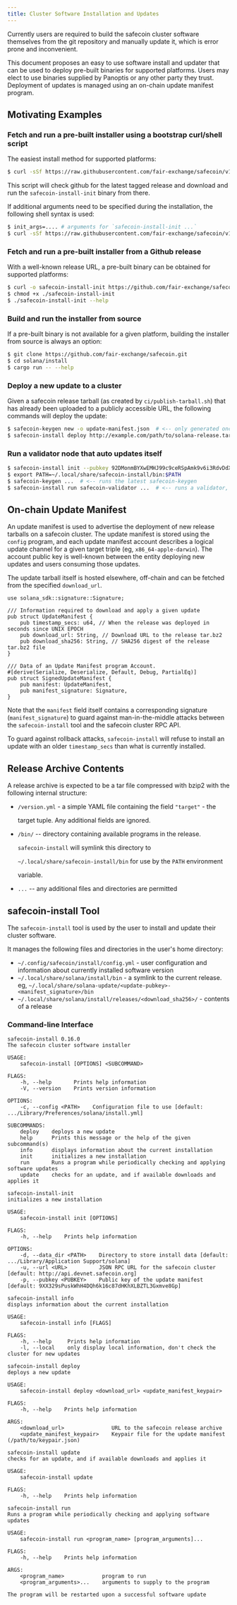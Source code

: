 ```yaml
---
title: Cluster Software Installation and Updates
---
```


Currently users are required to build the safecoin cluster software themselves from the git repository and manually update it, which is error prone and inconvenient.

This document proposes an easy to use software install and updater that can be used to deploy pre-built binaries for supported platforms. Users may elect to use binaries supplied by Panoptis or any other party they trust. Deployment of updates is managed using an on-chain update manifest program.

## Motivating Examples

### Fetch and run a pre-built installer using a bootstrap curl/shell script

The easiest install method for supported platforms:

```bash
$ curl -sSf https://raw.githubusercontent.com/fair-exchange/safecoin/v1.0.0/install/safecoin-install-init.sh | sh
```

This script will check github for the latest tagged release and download and run the `safecoin-install-init` binary from there.

If additional arguments need to be specified during the installation, the following shell syntax is used:

```bash
$ init_args=.... # arguments for `safecoin-install-init ...`
$ curl -sSf https://raw.githubusercontent.com/fair-exchange/safecoin/v1.0.0/install/safecoin-install-init.sh | sh -s - ${init_args}
```

### Fetch and run a pre-built installer from a Github release

With a well-known release URL, a pre-built binary can be obtained for supported platforms:

```bash
$ curl -o safecoin-install-init https://github.com/fair-exchange/safecoin/releases/download/v1.0.0/safecoin-install-init-x86_64-apple-darwin
$ chmod +x ./safecoin-install-init
$ ./safecoin-install-init --help
```

### Build and run the installer from source

If a pre-built binary is not available for a given platform, building the installer from source is always an option:

```bash
$ git clone https://github.com/fair-exchange/safecoin.git
$ cd solana/install
$ cargo run -- --help
```

### Deploy a new update to a cluster

Given a safecoin release tarball \(as created by `ci/publish-tarball.sh`\) that has already been uploaded to a publicly accessible URL, the following commands will deploy the update:

```bash
$ safecoin-keygen new -o update-manifest.json  # <-- only generated once, the public key is shared with users
$ safecoin-install deploy http://example.com/path/to/solana-release.tar.bz2 update-manifest.json
```

### Run a validator node that auto updates itself

```bash
$ safecoin-install init --pubkey 92DMonmBYXwEMHJ99c9ceRSpAmk9v6i3RdvDdXaVcrfj  # <-- pubkey is obtained from whoever is deploying the updates
$ export PATH=~/.local/share/safecoin-install/bin:$PATH
$ safecoin-keygen ...  # <-- runs the latest safecoin-keygen
$ safecoin-install run safecoin-validator ...  # <-- runs a validator, restarting it as necesary when an update is applied
```

## On-chain Update Manifest

An update manifest is used to advertise the deployment of new release tarballs on a safecoin cluster. The update manifest is stored using the `config` program, and each update manifest account describes a logical update channel for a given target triple \(eg, `x86_64-apple-darwin`\). The account public key is well-known between the entity deploying new updates and users consuming those updates.

The update tarball itself is hosted elsewhere, off-chain and can be fetched from the specified `download_url`.

```text
use solana_sdk::signature::Signature;

/// Information required to download and apply a given update
pub struct UpdateManifest {
    pub timestamp_secs: u64, // When the release was deployed in seconds since UNIX EPOCH
    pub download_url: String, // Download URL to the release tar.bz2
    pub download_sha256: String, // SHA256 digest of the release tar.bz2 file
}

/// Data of an Update Manifest program Account.
#[derive(Serialize, Deserialize, Default, Debug, PartialEq)]
pub struct SignedUpdateManifest {
    pub manifest: UpdateManifest,
    pub manifest_signature: Signature,
}
```

Note that the `manifest` field itself contains a corresponding signature \(`manifest_signature`\) to guard against man-in-the-middle attacks between the `safecoin-install` tool and the safecoin cluster RPC API.

To guard against rollback attacks, `safecoin-install` will refuse to install an update with an older `timestamp_secs` than what is currently installed.

## Release Archive Contents

A release archive is expected to be a tar file compressed with bzip2 with the following internal structure:

- `/version.yml` - a simple YAML file containing the field `"target"` - the

  target tuple. Any additional fields are ignored.

- `/bin/` -- directory containing available programs in the release.

  `safecoin-install` will symlink this directory to

  `~/.local/share/safecoin-install/bin` for use by the `PATH` environment

  variable.

- `...` -- any additional files and directories are permitted

## safecoin-install Tool

The `safecoin-install` tool is used by the user to install and update their cluster software.

It manages the following files and directories in the user's home directory:

- `~/.config/safecoin/install/config.yml` - user configuration and information about currently installed software version
- `~/.local/share/solana/install/bin` - a symlink to the current release. eg, `~/.local/share/solana-update/<update-pubkey>-<manifest_signature>/bin`
- `~/.local/share/solana/install/releases/<download_sha256>/` - contents of a release

### Command-line Interface

```text
safecoin-install 0.16.0
The safecoin cluster software installer

USAGE:
    safecoin-install [OPTIONS] <SUBCOMMAND>

FLAGS:
    -h, --help       Prints help information
    -V, --version    Prints version information

OPTIONS:
    -c, --config <PATH>    Configuration file to use [default: .../Library/Preferences/solana/install.yml]

SUBCOMMANDS:
    deploy    deploys a new update
    help      Prints this message or the help of the given subcommand(s)
    info      displays information about the current installation
    init      initializes a new installation
    run       Runs a program while periodically checking and applying software updates
    update    checks for an update, and if available downloads and applies it
```

```text
safecoin-install-init
initializes a new installation

USAGE:
    safecoin-install init [OPTIONS]

FLAGS:
    -h, --help    Prints help information

OPTIONS:
    -d, --data_dir <PATH>    Directory to store install data [default: .../Library/Application Support/solana]
    -u, --url <URL>          JSON RPC URL for the safecoin cluster [default: http://api.devnet.safecoin.org]
    -p, --pubkey <PUBKEY>    Public key of the update manifest [default: 9XX329sPuskWhH4DQh6k16c87dHKhXLBZTL3Gxmve8Gp]
```

```text
safecoin-install info
displays information about the current installation

USAGE:
    safecoin-install info [FLAGS]

FLAGS:
    -h, --help     Prints help information
    -l, --local    only display local information, don't check the cluster for new updates
```

```text
safecoin-install deploy
deploys a new update

USAGE:
    safecoin-install deploy <download_url> <update_manifest_keypair>

FLAGS:
    -h, --help    Prints help information

ARGS:
    <download_url>               URL to the safecoin release archive
    <update_manifest_keypair>    Keypair file for the update manifest (/path/to/keypair.json)
```

```text
safecoin-install update
checks for an update, and if available downloads and applies it

USAGE:
    safecoin-install update

FLAGS:
    -h, --help    Prints help information
```

```text
safecoin-install run
Runs a program while periodically checking and applying software updates

USAGE:
    safecoin-install run <program_name> [program_arguments]...

FLAGS:
    -h, --help    Prints help information

ARGS:
    <program_name>            program to run
    <program_arguments>...    arguments to supply to the program

The program will be restarted upon a successful software update
```
